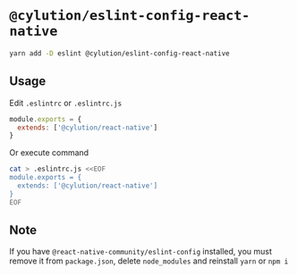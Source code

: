 # `@cylution/eslint-config-react-native`

```bash
yarn add -D eslint @cylution/eslint-config-react-native
```
## Usage

Edit ``.eslintrc`` or ``.eslintrc.js``
```js
module.exports = {
  extends: ['@cylution/react-native']
}
```

Or execute command
```bash
cat > .eslintrc.js <<EOF
module.exports = {
  extends: ['@cylution/react-native']
}
EOF
```

## Note

If you have `@react-native-community/eslint-config` installed, you must remove it from `package.json`, delete `node_modules` and reinstall `yarn` or `npm i`

